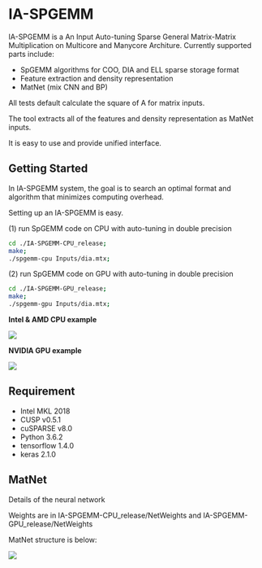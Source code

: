 # IA-SPGEMM

IA-SPGEMM is a An Input Auto-tuning Sparse General Matrix-Matrix Multiplication on Multicore and Manycore Architure. Currently
supported parts include:

- SpGEMM algorithms for COO, DIA and ELL sparse storage format
- Feature extraction and density representation
- MatNet (mix CNN and BP)

All tests default calculate the square of A for matrix inputs. 

The tool extracts all of the features and density representation as MatNet inputs.

It is easy to use and provide unified interface.

## Getting Started
In IA-SPGEMM system, the goal is to search an optimal format and algorithm that minimizes computing overhead.

Setting up an IA-SPGEMM is easy.

(1) run SpGEMM code on CPU with auto-tuning in double precision  
```bash
cd ./IA-SPGEMM-CPU_release;
make;
./spgemm-cpu Inputs/dia.mtx;
```

(2) run SpGEMM code on GPU with auto-tuning in double precision  
```bash
cd ./IA-SPGEMM-GPU_release;
make;
./spgemm-gpu Inputs/dia.mtx;
```

**Intel & AMD CPU example**

<img src="https://github.com/AnonymousPPOPP2019/IA-SPGEMM/blob/master/IA-SPGEMM-CPU_release/1.jpg"/>

**NVIDIA GPU example**

<img src="https://github.com/AnonymousPPOPP2019/IA-SPGEMM/blob/master/IA-SPGEMM-GPU_release/2.jpg"/>

## Requirement
- Intel MKL 2018
- CUSP v0.5.1
- cuSPARSE v8.0
- Python 3.6.2
- tensorflow 1.4.0
- keras 2.1.0

## MatNet
Details of the neural network

Weights are in IA-SPGEMM-CPU_release/NetWeights and IA-SPGEMM-GPU_release/NetWeights

MatNet structure is below:

<img src="https://github.com/AnonymousPPOPP2019/IA-SPGEMM/blob/master/model.png"/>


